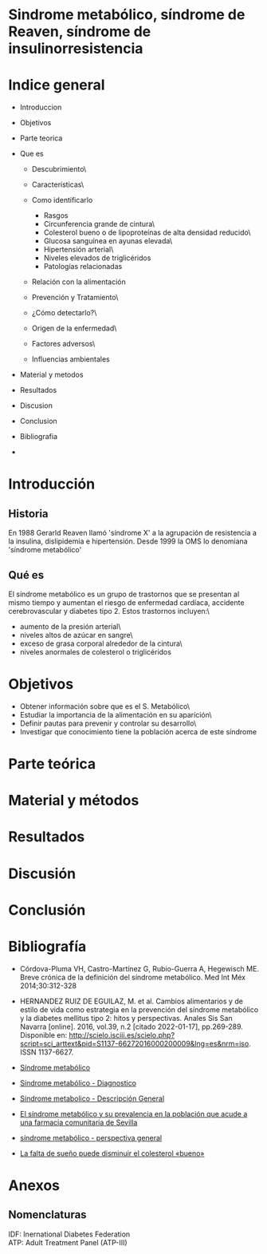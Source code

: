 Sindrome metabólico, síndrome de Reaven, síndrome de insulinorresistencia
=========================================================================

Indice general
==============

-   Introduccion

-   Objetivos

-   Parte teorica

-   Que es
    -   Descubrimiento\
    -   Características\
    -   Como identificarlo
        -   Rasgos
        -   Circunferencia grande de cintura\
        -   Colesterol bueno o de lipoproteínas de alta densidad
            reducido\
        -   Glucosa sanguínea en ayunas elevada\
        -   Hipertensión arterial\
        -   Niveles elevados de triglicéridos
        -   Patologías relacionadas
    -   Relación con la alimentación

    -   Prevención y Tratamiento\
    -   ¿Cómo detectarlo?\
    -   Origen de la enfermedad\
    -   Factores adversos\
    -   Influencias ambientales

-   Material y metodos
-   Resultados
-   Discusion
-   Conclusion
-   Bibliografia
-   

Introducción
============

Historia
--------

En 1988 Gerarld Reaven llamó 'síndrome X' a la agrupación de resistencia
a la insulina, dislipidemia e hipertensión. Desde 1999 la OMS lo
denomiana 'síndrome metabólico'

Qué es
------

El síndrome metabólico es un grupo de trastornos que se presentan al
mismo tiempo y aumentan el riesgo de enfermedad cardíaca, accidente
cerebrovascular y diabetes tipo 2. Estos trastornos incluyen:\
- aumento de la presión arterial\
- niveles altos de azúcar en sangre\
- exceso de grasa corporal alrededor de la cintura\
- niveles anormales de colesterol o triglicéridos

Objetivos
=========

-   Obtener información sobre que es el S. Metabólico\
-   Estudiar la importancia de la alimentación en su aparición\
-   Definir pautas para prevenir y controlar su desarrollo\
-   Investigar que conocimiento tiene la población acerca de este
    síndrome

Parte teórica
=============

Material y métodos
==================

Resultados
==========

Discusión
=========

Conclusión
==========

Bibliografía
============

-   Córdova-Pluma VH, Castro-Martínez G, Rubio-Guerra A, Hegewisch ME.
    Breve crónica de la definición del síndrome metabólico. Med Int Méx
    2014;30:312-328

-   HERNANDEZ RUIZ DE EGUILAZ, M. et al. Cambios alimentarios y de
    estilo de vida como estrategia en la prevención del síndrome
    metabólico y la diabetes mellitus tipo 2: hitos y perspectivas.
    Anales Sis San Navarra \[online\]. 2016, vol.39, n.2 \[citado
    2022-01-17\], pp.269-289. Disponible en:
    <http://scielo.isciii.es/scielo.php?script=sci_arttext&pid=S1137-66272016000200009&lng=es&nrm=iso>.
    ISSN 1137-6627.

-   [Síndrome
    metabólico](https://www.cun.es/enfermedades-tratamientos/enfermedades/sindrome-metabolico)

-   [Síndrome metabólico -
    Diagnostico](https://www.mayoclinic.org/es-es/diseases-conditions/metabolic-syndrome/diagnosis-treatment/drc-20351921)

-   [Síndrome metabolico - Descripción
    General](https://www.mayoclinic.org/es-es/diseases-conditions/metabolic-syndrome/symptoms-causes/syc-20351916)

-   [El síndrome metabólico y su prevalencia en la población que acude a
    una farmacia comunitaria de
    Sevilla](https://www.farmaceuticoscomunitarios.org/es/journal-article/sindrome-metabolico-su-prevalencia-poblacion-que-acude-una-farmacia-comunitaria)

-   [síndrome metabólico - perspectiva
    general](https://middlesexhealth.org/learning-center/espanol/enfermedades-y-afecciones/s-ndrome-metab-lico)

-   [La falta de sueño puede disminuir el colesterol
    «bueno»](https://isanidad.com/67663/la-falta-de-sueno-puede-disminuir-el-colesterol-bueno/)

Anexos
======

Nomenclaturas
-------------

IDF: Inernational Diabetes Federation\
ATP: Adult Treatment Panel (ATP-III)
